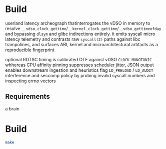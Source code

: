 # Build

userland latency archeograph thatinterrogates the vDSO in memory to resolve `__vdso_clock_gettime`/`__kernel_clock_gettime`/`__vdso_gettimeofday` and bypassing `dlsym` and glibc indirections entirely. it emits syscall micro latency telemetry and contrasts raw `syscall(2)` paths against libc trampolines, and surfaces ABI, kernel and microarchitectural artifacts as a reproducible fingerprint

optional RDTSC timing is calibrated OTF against vDSO `CLOCK_MONOTONIC` whhereas CPU affinity pinning suppresses scheduler jitter, JSON output enables downstream ingestion and heuristics flag `LD_PRELOAD` / `LD_AUDIT` interference and seccomp policy by probing invalid syscall numbers and inspecting errno vectors

## Requirements

a brain

# Build

```bash
make
```
